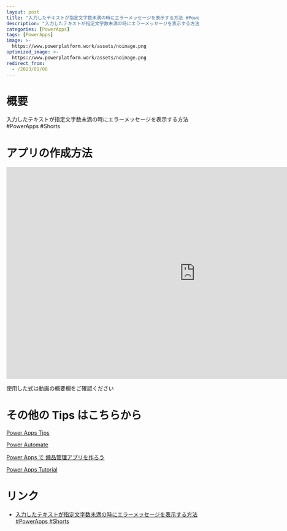```yaml
---
layout: post
title: "入力したテキストが指定文字数未満の時にエラーメッセージを表示する方法 #PowerApps #Shorts"
description: "入力したテキストが指定文字数未満の時にエラーメッセージを表示する方法 #PowerApps #Shortsを動画で分かりやすく解説"
categories: [PowerApps]
tags: [PowerApps]
image: >-
  https://www.powerplatform.work/assets/noimage.png
optimized_image: >-
  https://www.powerplatform.work/assets/noimage.png
redirect_from:
  - /2023/01/08
---
```



#  概要

入力したテキストが指定文字数未満の時にエラーメッセージを表示する方法 #PowerApps #Shorts


# アプリの作成方法

<iframe width="983" height="553" src="https://www.youtube.com/embed/tH7vapdBi0k" title="YouTube video player" frameborder="0" allow="accelerometer; autoplay; clipboard-write; encrypted-media; gyroscope; picture-in-picture" allowfullscreen></iframe>


使用した式は動画の概要欄をご確認ください


# その他の Tips はこちらから

[Power Apps Tips](https://www.youtube.com/watch?v=VrAQf3JQ7yM&list=PLVhFi1fb3DqakSLVMn22DDcySXh9jtzi- )


[Power Automate](https://www.youtube.com/watch?v=-YnJYT0ASEM&list=PLVhFi1fb3Dqbzic6GieqnLFgD3aTj-eHA)


[Power Apps で 備品管理アプリを作ろう](https://www.youtube.com/playlist?list=PLVhFi1fb3DqZM3HKb8Hea6XEL96990Fyn)


[Power Apps Tutorial](https://www.youtube.com/playlist?list=PLVhFi1fb3DqalxpL974VvAJvV4iWoSbe_)


# リンク


- [入力したテキストが指定文字数未満の時にエラーメッセージを表示する方法 #PowerApps #Shorts](https://www.youtube.com/watch?v=tH7vapdBi0k)

